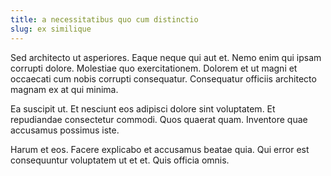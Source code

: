 ```yaml
---
title: a necessitatibus quo cum distinctio
slug: ex similique
---
```


Sed architecto ut asperiores. Eaque neque qui aut et. Nemo enim qui ipsam corrupti dolore. Molestiae quo exercitationem. Dolorem et ut magni et occaecati cum nobis corrupti consequatur. Consequatur officiis architecto magnam ex at qui minima.

Ea suscipit ut. Et nesciunt eos adipisci dolore sint voluptatem. Et repudiandae consectetur commodi. Quos quaerat quam. Inventore quae accusamus possimus iste.

Harum et eos. Facere explicabo et accusamus beatae quia. Qui error est consequuntur voluptatem ut et et. Quis officia omnis.
